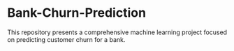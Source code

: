 # Bank-Churn-Prediction
This repository presents a comprehensive machine learning project focused on predicting customer churn for a bank.
